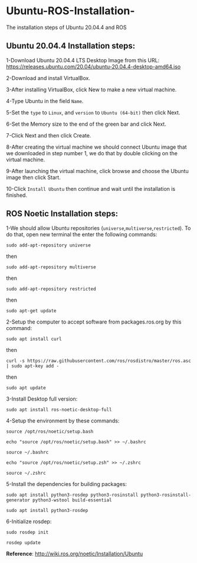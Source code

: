 # Ubuntu-ROS-Installation-
The installation steps of Ubuntu 20.04.4 and ROS

## Ubuntu 20.04.4 Installation steps:
1-Download Ubuntu 20.04.4 LTS Desktop Image from this URL: https://releases.ubuntu.com/20.04/ubuntu-20.04.4-desktop-amd64.iso

2-Download and install VirtualBox.

3-After installing VirtualBox, click New to make a new virtual machine.

4-Type Ubuntu in the field `Name`.

5-Set the `type` to `Linux`, and `version` to `Ubuntu (64-bit)` then click Next.

6-Set the Memory size to the end of the green bar and click Next.

7-Click Next and then click Create.

8-After creating the virtual machine we should connect Ubuntu image that we downloaded in step number 1, we do that by double clicking on the virtual machine.

9-After launching the virtual machine, click browse and choose the Ubuntu image then click Start.

10-Click  `Install Ubuntu` then continue and wait until the installation is finished.


## ROS Noetic Installation steps:
1-We should allow Ubuntu repositories (`universe`,`multiverse`,`restricted`). To do that, open new terminal the enter the following commands:
```
sudo add-apt-repository universe
```
then
```
sudo add-apt-repository multiverse
```
then
```
sudo add-apt-repository restricted
```
then
```
sudo apt-get update
```

2-Setup the computer to accept software from packages.ros.org by this command:
```
sudo apt install curl 
```
then
```
curl -s https://raw.githubusercontent.com/ros/rosdistro/master/ros.asc | sudo apt-key add -
```
then
```
sudo apt update
```


3-Install Desktop full version:
```
sudo apt install ros-noetic-desktop-full
```

4-Setup the environment by these commands:
```
source /opt/ros/noetic/setup.bash
```
```
echo "source /opt/ros/noetic/setup.bash" >> ~/.bashrc
```
```
source ~/.bashrc
```
```
echo "source /opt/ros/noetic/setup.zsh" >> ~/.zshrc
```
```
source ~/.zshrc
```


5-Install the dependencies for building packages:
```
sudo apt install python3-rosdep python3-rosinstall python3-rosinstall-generator python3-wstool build-essential
```
```
sudo apt install python3-rosdep
```

6-Initialize rosdep:
```
sudo rosdep init
```
```
rosdep update
```


**Reference**: http://wiki.ros.org/noetic/Installation/Ubuntu
